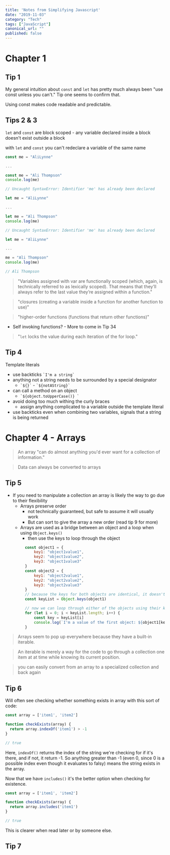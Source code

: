 ```yaml
---
title: 'Notes from Simplifying Javascript'
date: "2019-11-03"
category: "Tech"
tags: ["JavaScript"]
canonical_url: ""
published: false
---
```


# Chapter 1
## Tip 1

My general intuition about `const` and `let` has pretty much always been "use const unless you can't." Tip one seems to confirm that.

Using const makes code readable and predictable.

## Tips 2 & 3

`let` and `const` are block scoped - any variable declared inside a block doesn't exist outside a block

with `let` and `const` you can't redeclare a variable of the same name

```js
const me = "AliLynne"

...

const me = "Ali Thompson"
console.log(me)

// Uncaught SyntaxError: Identifier 'me' has already been declared
```

```js
let me = "AliLynne"

...

let me = "Ali Thompson"
console.log(me)

// Uncaught SyntaxError: Identifier 'me' has already been declared
```

```js
let me = "AliLynne"

...

me = "Ali Thompson"
console.log(me)

// Ali Thompson
```

> "Variables assigned with var are functionally scoped (which, again, is technically referred to as lexically scoped). That means that they’ll always refer to the last value they’re assigned within a function."

> "closures (creating a variable inside a function for another function to use)"

> "higher-order functions (functions that return other functions)"

- Self invoking functions? - More to come in Tip 34

> "`let` locks the value during each iteration of the for loop."

## Tip 4

Template literals
- use backticks ``` `I'm a string` ```
- anything not a string needs to be surrounded by a special designator 
  - ``` `${}` ``` - ``` `${notAString}` ```
- can call a method on an object
  - ``` `${object.toUpperCase()} ` ```
- avoid doing too much withing the curly braces
  - assign anything complicated to a variable outside the template literal
- use backticks even when combining two variables, signals that a string is being returned

# Chapter 4 - Arrays

> An array "can do almost anything you'd ever want for a collection of information."

> Data can always be converted to arrays

## Tip 5

- If you need to manipulate a collection an array is likely the way to go due to their flexibility
  - Arrays preserve order
    - not technically guaranteed, but safe to assume it will usually work
    - But can sort to give the array a new order (read tip 9 for more)
  - Arrays are used as a bridge between an object and a loop when using ```Object.keys()```
    - then use the keys to loop through the object 
    ```js
      const object1 = {
          key1: "object1value1",
          key2: "object1value2",
          key3: "object1value3"
      }
      const object2 = {
          key1: "object2value1",
          key2: "object2value2",
          key3: "object2value3"
      }
      // because the keys for both objects are identical, it doesn't matter which object we use to get the list of keys
      const keyList = Object.keys(object1)

      // now we can loop through either of the objects using their keys
      for (let i = 0; i < keyList.length; i++) {
          const key = keyList[i]
          console.log(`I'm a value of the first object: ${object1[key]} and I'm a value of the second object ${object2[key]}`)
      }
    ```

> Arrays seem to pop up everywhere because they have a built-in iterable.

> An iterable is merely a way for the code to go through a collection one item at at time while knowing its current position.

> you can easily convert from an array to a specialized collection and back again

## Tip 6

Will often see checking whether something exists in array with this sort of code:

```js
const array = ['item1', 'item2']

function checkExists(array) {
  return array.indexOf('item1') > -1
}

// true

```
Here, `indexOf()` returns the index of the string we're checking for if it's there, and if not, it return -1. So anything greater than -1 (even 0, since 0 is a possible index even though it evaluates to falsy) means the string exists in the array.

Now that we have `includes()` it's the better option when checking for existence.

```js
const array = ['item1', 'item2']

function checkExists(array) {
  return array.includes('item1')
}

// true

```

This is clearer when read later or by someone else.

## Tip 7

